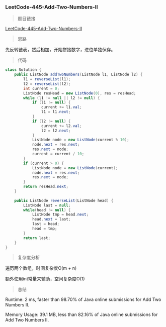 ### LeetCode-445-Add-Two-Numbers-II

> 题目链接

[LeetCode-445-Add-Two-Numbers-II](https://leetcode.com/problems/add-two-numbers-ii/)

> 思路

先反转链表，然后相加，开始拼接数字，进位单独保存。

> 代码

```java
class Solution {
    public ListNode addTwoNumbers(ListNode l1, ListNode l2) {
        l1 = reverseList(l1);
        l2 = reverseList(l2);
        int current = 0;
        ListNode resHead = new ListNode(0), res = resHead;
        while (l1 != null || l2 != null) {
            if (l1 != null) {
                current += l1.val;
                l1 = l1.next;
            }
            if (l2 != null) {
                current += l2.val;
                l2 = l2.next;
            }
            ListNode node = new ListNode(current % 10);
            node.next = res.next;
            res.next = node;
            current = current / 10;
        }
        if (current > 0) {
            ListNode node = new ListNode(current);
            node.next = res.next;
            res.next = node;
        }
        return resHead.next;
    }
    
    public ListNode reverseList(ListNode head) {
        ListNode last = null;
        while(head != null) {
            ListNode tmp = head.next;
            head.next = last;
            last = head;
            head = tmp;    
        }    
        return last;
    }
}
```

> 复杂度分析

遍历两个数组，时间复杂度O(m + n)

额外使用int常量来辅助，空间复杂度O(1)

> 总结

Runtime: 2 ms, faster than 98.70% of Java online submissions for Add Two Numbers II.

Memory Usage: 39.1 MB, less than 82.16% of Java online submissions for Add Two Numbers II.
